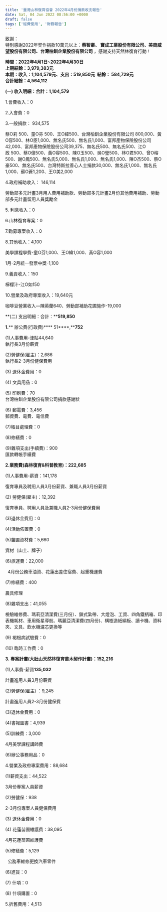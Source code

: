 ```yaml
---
title: '臺灣山林復育協會 2022年4月份捐款收支報告'
date: Sat, 04 Jun 2022 08:56:00 +0000
draft: false
tags: ['經費使用', '財務報告']
---
```


致謝：  
特別感謝2022年契作捐款10萬元以上：**蔡智豪、 寶成工業股份有限公司、美商威望股份有限公司、台灣柏釧企業股份有限公司** ，感謝支持天然林復育行動！

**時間：2022年4月1日~2022年4月30日**  
**上期結餘：3,979,383元**  
**本期：收入：1,104,579元、支出：519,850元  結餘： 584,729元**  
**合計結餘：4,564,112**

**(一) 收入明細：合計：1,104,579**

1.會費收入：0

2.入會費：0

3.一般捐款： 934,575

蔡O莉 500、童O芬 500、王O緯500、台灣柏釧企業股份有限公司 800,000、黃O容500、林O臣1,000、無名氏500、無名氏1,000、富邦產物保險股份公司42,000、富邦產物保險股份公司39,375、無名氏500、無名氏500、江O政 500、蔡O億500、黃O容500、陳O玉500、吳O瑩500、林O君500、曾O榕500、謝O鳳500、無名氏5,000、無名氏1,000、無名氏1,000、陳O杰500、蔡O豪500、無名氏500、台灣特斯拉善心人士捐款30,000、無名氏1,000、無名氏1,000、蘇O蒼1,200、王O美2,000

4.政府補助收入： 146,114 

勞動部多元計畫3月用人費用補助款、勞動部多元計畫2月份其他費用補助、勞動部多元計畫留用人員獎勵金

5. 利息收入：0

6.山林復育專案：0 

7.勸募專案收入：0

8.其他收入：4,100

美學課程學費-童O芬1,000、王O緯1,000、黃O容1,000

1月-2月統一發票中獎-1,100

9.義賣收入：150

檸檬汁-江O如150

10.營業及政府專案收入：19,640元

咖啡豆營業收入—陳英蘭640、勞動部補助花圃施作-19,000

**(二) 支出明細：合計：****519,850**

**1.**** 辦公費(行政費)**** 51****,****752**

(1)人事費用-津貼44,640  
執行長3月份薪資

(2)勞健保(雇主)：2,686  
執行長2-3月份健保費用

(3) 退休金費用：0

(4) 文具用品：0

(5) 印刷費：70  
台灣柏釧企業股份有限公司捐款感謝狀

(6) 郵電費：3,456  
郵資費、電費、電信費

(7)帳目處理費：0

(8)修繕費：0

(9)雜項支出(手續費)：900  
匯款轉帳手續費

**2.業務費(森林復育&科普教育)：222,685**

(1)人事費用-薪資：141,178

復育專員及聘用人員3月份薪資、兼職人員3月份薪資

(2) 勞健保(雇主)：12,392

復育專員、聘用人員及兼職人員2-3月份健保費用

(3)退休金費用：0

(4)活動佈置費：0

(5)苗圃資材費：5,660

資材（山土、牌子）

(6)旅運費：22,000

  4月份公務車油資、花蓮出差住宿費、起重機運費

(7)修繕費：400

農具修理

(8)雜項支出：41,055

檢驗維修費、瑪莉亞清潔費(三月份）、鎖式紮帶、大燈泡、工資、四角鐵柄箱、印表機耗材、車用衛星導航、瑪麗亞清潔費(四月份)、構樹造紙絹板、讀卡機、資料夾、文具、飲水機濾芯更換等

(9) 褐根病試驗費：0

(10) 臨時工作費：0

**3. 專案計畫(大肚山天然林復育苗木契作計畫)：152,216**

(1)人事費-薪資**135,032**

計畫進用人員3月份薪資

(2)勞健保(雇主) ：9,245

計畫進用人員2-3月份健保費

(3)退休金費用：0

(4)書報圖書：4,939

(5)訓練費：3,000

4月美學課程講師費

(6)辦公事務用品：0

4.營業及政府專案費用：88,684

(1)薪資支出：44,522

3月份專案人員薪資

(2)勞健保：938

2-3月份專案人員健保費用

(3) 退休金費用：0

(4) 花蓮苗圃維護費：38,095

4月花蓮苗圃維護費

(5)修繕費：5,129

  公務車維修更換汽車零件

(6)進貨：0

(7) 什項：0

(8) 什項購置：0

5.折舊費用：4,513